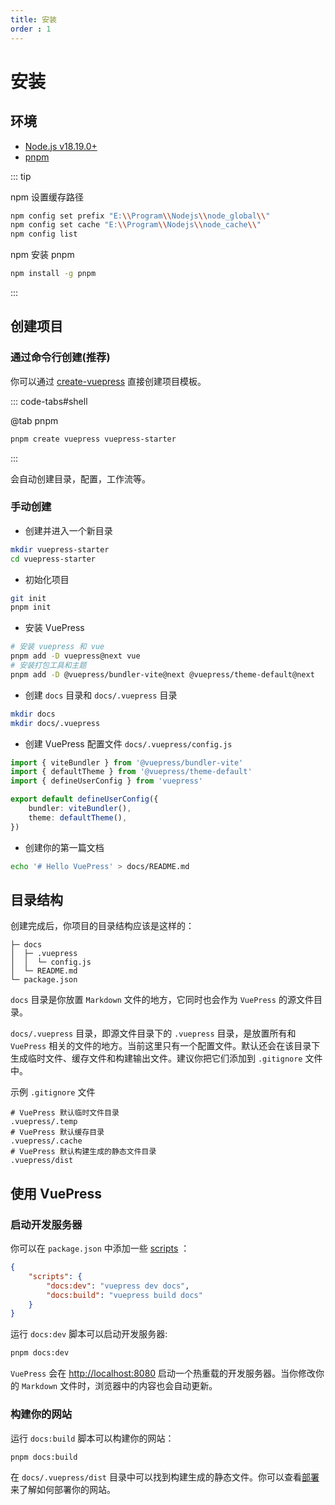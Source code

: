 ```yaml
---
title: 安装
order : 1
---
```


# 安装

## 环境

* [Node.js v18.19.0+](https://nodejs.org/)
* [pnpm](https://pnpm.io/zh/)

::: tip

npm 设置缓存路径

```bash
npm config set prefix "E:\\Program\\Nodejs\\node_global\\"
npm config set cache "E:\\Program\\Nodejs\\node_cache\\"
npm config list
```

npm 安装 pnpm

```bash
npm install -g pnpm
```
:::

## 创建项目

### 通过命令行创建(推荐)

你可以通过 [create-vuepress](https://www.npmjs.com/package/create-vuepress) 直接创建项目模板。

::: code-tabs#shell

@tab pnpm

```bash
pnpm create vuepress vuepress-starter
```

:::

会自动创建目录，配置，工作流等。

### 手动创建

- 创建并进入一个新目录

```bash
mkdir vuepress-starter
cd vuepress-starter
```

- 初始化项目

```bash
git init
pnpm init
```

- 安装 VuePress

```bash
# 安装 vuepress 和 vue
pnpm add -D vuepress@next vue
# 安装打包工具和主题
pnpm add -D @vuepress/bundler-vite@next @vuepress/theme-default@next
```

- 创建 `docs` 目录和 `docs/.vuepress` 目录

```bash
mkdir docs
mkdir docs/.vuepress
```

- 创建 VuePress 配置文件 `docs/.vuepress/config.js`

```ts
import { viteBundler } from '@vuepress/bundler-vite'
import { defaultTheme } from '@vuepress/theme-default'
import { defineUserConfig } from 'vuepress'

export default defineUserConfig({
    bundler: viteBundler(),
    theme: defaultTheme(),
})
```

- 创建你的第一篇文档

```bash
echo '# Hello VuePress' > docs/README.md
```

## 目录结构

创建完成后，你项目的目录结构应该是这样的：

```
├─ docs
│  ├─ .vuepress
│  │  └─ config.js
│  └─ README.md
└─ package.json
```

`docs` 目录是你放置 `Markdown` 文件的地方，它同时也会作为 `VuePress` 的源文件目录。

`docs/.vuepress` 目录，即源文件目录下的 `.vuepress` 目录，是放置所有和 `VuePress` 相关的文件的地方。当前这里只有一个配置文件。默认还会在该目录下生成临时文件、缓存文件和构建输出文件。建议你把它们添加到 `.gitignore` 文件中。

示例 `.gitignore` 文件

```
# VuePress 默认临时文件目录
.vuepress/.temp
# VuePress 默认缓存目录
.vuepress/.cache
# VuePress 默认构建生成的静态文件目录
.vuepress/dist
```

## 使用 VuePress

### 启动开发服务器

你可以在 `package.json` 中添加一些 [scripts](https://classic.yarnpkg.com/zh-Hans/docs/package-json#toc-scripts) ：

```json
{
    "scripts": {
        "docs:dev": "vuepress dev docs",
        "docs:build": "vuepress build docs"
    }
}
```

运行 `docs:dev` 脚本可以启动开发服务器:

```bash
pnpm docs:dev
```

`VuePress` 会在 [http://localhost:8080](http://localhost:8080) 启动一个热重载的开发服务器。当你修改你的 `Markdown` 文件时，浏览器中的内容也会自动更新。

### 构建你的网站

运行 `docs:build` 脚本可以构建你的网站：

```bash
pnpm docs:build
```

在 `docs/.vuepress/dist` 目录中可以找到构建生成的静态文件。你可以查看[部署](./VuePress_Deployment.md)来了解如何部署你的网站。